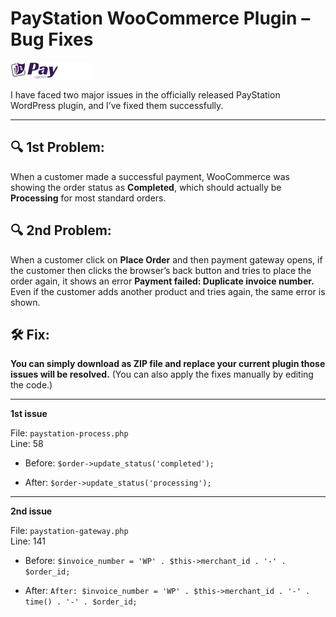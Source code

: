 # PayStation WooCommerce Plugin – Bug Fixes
![pay station logo](images/icon.png)

I have faced two major issues in the officially released PayStation WordPress plugin, and I’ve fixed them successfully.

---

## 🔍 1st Problem:
When a customer made a successful payment, WooCommerce was showing the order status as **Completed**, which should actually be **Processing** for most standard orders.

## 🔍 2nd Problem:

When a customer click on **Place Order** and then payment gateway opens, if the customer then clicks the browser’s back button and tries to place the order again, it shows an error **Payment failed: Duplicate invoice number.** Even if the customer adds another product and tries again, the same error is shown.


## 🛠️ Fix:
**You can simply download as ZIP file and replace your current plugin those issues will be resolved.** (You can also apply the fixes manually by editing the code.)

---

**1st issue**

File: `paystation-process.php`  
Line: 58

- Before:
`$order->update_status('completed');`

- After:
`$order->update_status('processing');`

---

**2nd issue**

File: `paystation-gateway.php`  
Line: 141

- Before:
`$invoice_number = 'WP' . $this->merchant_id . '-' . $order_id;`

- After:
`After: $invoice_number = 'WP' . $this->merchant_id . '-' . time() . '-' . $order_id;`
